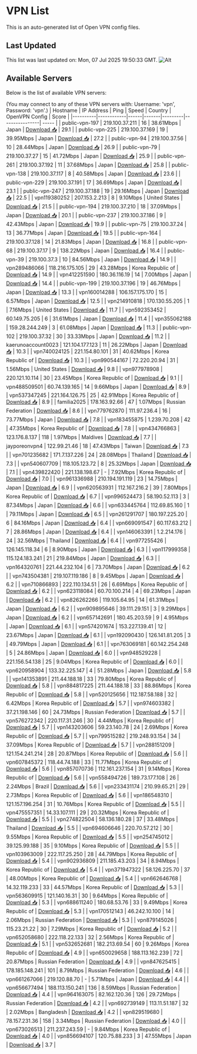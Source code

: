 # VPN List

This is an auto-generated list of Open VPN config files.

## Last Updated

This list was last updated on: Mon, 07 Jul 2025 19:50:33 GMT.
![Alt](https://repobeats.axiom.co/api/embed/186b98318ef1479477931607c1ad7d823f12451f.svg "Repobeats analytics image")

## Available Servers

Below is the list of available VPN servers:

(You may connect to any of these VPN servers with: Username: 'vpn', Password: 'vpn'.)
| Hostname | IP Address | Ping | Speed | Country | OpenVPN Config | Score |
|----------|------------|------|-------|---------|----------------| ----- |
| public-vpn-197 | 219.100.37.211 | 16 | 38.61Mbps | Japan | [Download 📥](./configs/server_0_JP.ovpn) | 29.1 |
| public-vpn-225 | 219.100.37.169 | 19 | 39.95Mbps | Japan | [Download 📥](./configs/server_1_JP.ovpn) | 27.2 |
| public-vpn-94 | 219.100.37.56 | 10 | 28.44Mbps | Japan | [Download 📥](./configs/server_2_JP.ovpn) | 26.9 |
| public-vpn-79 | 219.100.37.27 | 15 | 41.72Mbps | Japan | [Download 📥](./configs/server_3_JP.ovpn) | 25.9 |
| public-vpn-261 | 219.100.37.192 | 11 | 37.68Mbps | Japan | [Download 📥](./configs/server_4_JP.ovpn) | 25.8 |
| public-vpn-138 | 219.100.37.117 | 8 | 40.58Mbps | Japan | [Download 📥](./configs/server_5_JP.ovpn) | 23.6 |
| public-vpn-229 | 219.100.37.191 | 17 | 36.69Mbps | Japan | [Download 📥](./configs/server_6_JP.ovpn) | 23.1 |
| public-vpn-247 | 219.100.37.188 | 19 | 29.16Mbps | Japan | [Download 📥](./configs/server_7_JP.ovpn) | 22.5 |
| vpn119380252 | 207.153.2.213 | 8 | 9.10Mbps | United States | [Download 📥](./configs/server_8_US.ovpn) | 21.5 |
| public-vpn-194 | 219.100.37.210 | 18 | 37.09Mbps | Japan | [Download 📥](./configs/server_9_JP.ovpn) | 20.1 |
| public-vpn-237 | 219.100.37.186 | 9 | 42.43Mbps | Japan | [Download 📥](./configs/server_10_JP.ovpn) | 19.9 |
| public-vpn-75 | 219.100.37.24 | 13 | 36.77Mbps | Japan | [Download 📥](./configs/server_11_JP.ovpn) | 19.5 |
| public-vpn-164 | 219.100.37.128 | 14 | 21.83Mbps | Japan | [Download 📥](./configs/server_12_JP.ovpn) | 16.8 |
| public-vpn-68 | 219.100.37.17 | 9 | 138.22Mbps | Japan | [Download 📥](./configs/server_13_JP.ovpn) | 16.4 |
| public-vpn-39 | 219.100.37.3 | 10 | 84.56Mbps | Japan | [Download 📥](./configs/server_14_JP.ovpn) | 14.9 |
| vpn289486066 | 118.216.175.105 | 29 | 43.28Mbps | Korea Republic of | [Download 📥](./configs/server_15_KR.ovpn) | 14.9 |
| vpn412251590 | 180.36.116.19 | 14 | 7.00Mbps | Japan | [Download 📥](./configs/server_16_JP.ovpn) | 14.4 |
| public-vpn-199 | 219.100.37.196 | 19 | 46.76Mbps | Japan | [Download 📥](./configs/server_17_JP.ovpn) | 13.3 |
| vpn160014288 | 106.157.175.170 | 15 | 6.57Mbps | Japan | [Download 📥](./configs/server_18_JP.ovpn) | 12.5 |
| vpn214910818 | 170.130.55.205 | 1 | 7.16Mbps | United States | [Download 📥](./configs/server_19_US.ovpn) | 11.7 |
| vpn592353452 | 60.149.75.205 | 6 | 31.61Mbps | Japan | [Download 📥](./configs/server_20_JP.ovpn) | 11.4 |
| vpn355062188 | 159.28.244.249 | 3 | 61.08Mbps | Japan | [Download 📥](./configs/server_21_JP.ovpn) | 11.3 |
| public-vpn-102 | 219.100.37.32 | 30 | 33.33Mbps | Japan | [Download 📥](./configs/server_22_JP.ovpn) | 11.2 |
| kaerunoaccount0023 | 121.104.177.123 | 11 | 26.22Mbps | Japan | [Download 📥](./configs/server_23_JP.ovpn) | 10.3 |
| vpn740024125 | 221.154.80.101 | 31 | 40.62Mbps | Korea Republic of | [Download 📥](./configs/server_24_KR.ovpn) | 10.3 |
| vpn990544167 | 72.220.20.94 | 31 | 1.56Mbps | United States | [Download 📥](./configs/server_25_US.ovpn) | 9.8 |
| vpn977978908 | 220.121.10.114 | 30 | 23.45Mbps | Korea Republic of | [Download 📥](./configs/server_26_KR.ovpn) | 9.1 |
| vpn488509501 | 60.74.139.165 | 14 | 9.66Mbps | Japan | [Download 📥](./configs/server_27_JP.ovpn) | 8.9 |
| vpn537347245 | 221.164.126.75 | 25 | 42.91Mbps | Korea Republic of | [Download 📥](./configs/server_28_KR.ovpn) | 8.9 |
| familia2025 | 178.163.92.66 | 47 | 1.07Mbps | Russian Federation | [Download 📥](./configs/server_29_RU.ovpn) | 8.6 |
| vpn779762870 | 111.97.236.4 | 16 | 73.77Mbps | Japan | [Download 📥](./configs/server_30_JP.ovpn) | 7.8 |
| vpn183455875 | 1.239.70.208 | 42 | 47.35Mbps | Korea Republic of | [Download 📥](./configs/server_31_KR.ovpn) | 7.8 |
| vpn434766863 | 123.176.8.137 | 118 | 1.97Mbps | Maldives | [Download 📥](./configs/server_32_MV.ovpn) | 7.7 |
| jayporeonvpn4 | 122.99.21.46 | 18 | 47.43Mbps | Taiwan | [Download 📥](./configs/server_33_TW.ovpn) | 7.3 |
| vpn701235682 | 171.7.137.226 | 24 | 28.08Mbps | Thailand | [Download 📥](./configs/server_34_TH.ovpn) | 7.3 |
| vpn540607709 | 118.105.123.72 | 8 | 25.32Mbps | Japan | [Download 📥](./configs/server_35_JP.ovpn) | 7.1 |
| vpn439822420 | 221.138.198.67 | - | 7.92Mbps | Korea Republic of | [Download 📥](./configs/server_36_KR.ovpn) | 7.0 |
| vpn961336988 | 210.194.191.119 | 23 | 14.75Mbps | Japan | [Download 📥](./configs/server_37_JP.ovpn) | 6.9 |
| vpn620563931 | 112.167.216.2 | 39 | 7.80Mbps | Korea Republic of | [Download 📥](./configs/server_38_KR.ovpn) | 6.7 |
| vpn996524473 | 58.190.52.113 | 3 | 87.34Mbps | Japan | [Download 📥](./configs/server_39_JP.ovpn) | 6.6 |
| vpn633445764 | 112.69.85.160 | 1 | 79.11Mbps | Japan | [Download 📥](./configs/server_40_JP.ovpn) | 6.5 |
| vpn261291707 | 180.197.225.20 | 6 | 84.16Mbps | Japan | [Download 📥](./configs/server_41_JP.ovpn) | 6.4 |
| vpn669091547 | 60.117.63.212 | 7 | 28.86Mbps | Japan | [Download 📥](./configs/server_42_JP.ovpn) | 6.4 |
| vpn146063391 | 1.2.214.176 | 24 | 32.56Mbps | Thailand | [Download 📥](./configs/server_43_TH.ovpn) | 6.4 |
| vpn977255426 | 126.145.118.34 | 6 | 8.90Mbps | Japan | [Download 📥](./configs/server_44_JP.ovpn) | 6.3 |
| vpn117999358 | 115.124.183.241 | 21 | 219.84Mbps | Japan | [Download 📥](./configs/server_45_JP.ovpn) | 6.3 |
| vpn164320761 | 221.44.232.104 | 6 | 73.70Mbps | Japan | [Download 📥](./configs/server_46_JP.ovpn) | 6.2 |
| vpn743504381 | 219.107.119.186 | 8 | 9.45Mbps | Japan | [Download 📥](./configs/server_47_JP.ovpn) | 6.2 |
| vpn710866893 | 222.110.134.51 | 26 | 6.69Mbps | Korea Republic of | [Download 📥](./configs/server_48_KR.ovpn) | 6.2 |
| vpn623118084 | 60.70.100.214 | 4 | 69.23Mbps | Japan | [Download 📥](./configs/server_49_JP.ovpn) | 6.2 |
| vpn826262266 | 119.105.64.95 | 14 | 61.31Mbps | Japan | [Download 📥](./configs/server_50_JP.ovpn) | 6.2 |
| vpn909895646 | 39.111.29.151 | 3 | 9.29Mbps | Japan | [Download 📥](./configs/server_51_JP.ovpn) | 6.2 |
| vpn657142691 | 180.45.203.59 | 9 | 4.95Mbps | Japan | [Download 📥](./configs/server_52_JP.ovpn) | 6.1 |
| vpn574201674 | 153.227.139.41 | 12 | 23.67Mbps | Japan | [Download 📥](./configs/server_53_JP.ovpn) | 6.1 |
| vpn192090430 | 126.141.81.205 | 3 | 49.79Mbps | Japan | [Download 📥](./configs/server_54_JP.ovpn) | 6.1 |
| vpn763069181 | 60.142.254.248 | 5 | 24.86Mbps | Japan | [Download 📥](./configs/server_55_JP.ovpn) | 6.0 |
| vpn948529228 | 221.156.54.138 | 25 | 9.04Mbps | Korea Republic of | [Download 📥](./configs/server_56_KR.ovpn) | 6.0 |
| vpn620958904 | 133.32.225.147 | 4 | 51.28Mbps | Japan | [Download 📥](./configs/server_57_JP.ovpn) | 5.8 |
| vpn141353891 | 211.44.188.18 | 33 | 79.80Mbps | Korea Republic of | [Download 📥](./configs/server_58_KR.ovpn) | 5.8 |
| vpn884817225 | 211.44.188.18 | 33 | 88.86Mbps | Korea Republic of | [Download 📥](./configs/server_59_KR.ovpn) | 5.8 |
| vpn520125656 | 112.187.58.188 | 32 | 6.42Mbps | Korea Republic of | [Download 📥](./configs/server_60_KR.ovpn) | 5.7 |
| vpn974603382 | 37.21.198.146 | 60 | 24.73Mbps | Russian Federation | [Download 📥](./configs/server_61_RU.ovpn) | 5.7 |
| vpn576272342 | 220.117.31.246 | 30 | 4.44Mbps | Korea Republic of | [Download 📥](./configs/server_62_KR.ovpn) | 5.7 |
| vpn143203606 | 59.23.140.78 | 24 | 2.69Mbps | Korea Republic of | [Download 📥](./configs/server_63_KR.ovpn) | 5.7 |
| vpn799515282 | 219.248.93.154 | 34 | 37.09Mbps | Korea Republic of | [Download 📥](./configs/server_64_KR.ovpn) | 5.7 |
| vpn288151209 | 121.154.241.214 | 28 | 20.87Mbps | Korea Republic of | [Download 📥](./configs/server_65_KR.ovpn) | 5.6 |
| vpn607845372 | 118.44.74.188 | 33 | 11.77Mbps | Korea Republic of | [Download 📥](./configs/server_66_KR.ovpn) | 5.6 |
| vpn857070736 | 112.161.237.154 | 31 | 9.14Mbps | Korea Republic of | [Download 📥](./configs/server_67_KR.ovpn) | 5.6 |
| vpn558494726 | 189.73.177.108 | 26 | 2.24Mbps | Brazil | [Download 📥](./configs/server_68_BR.ovpn) | 5.6 |
| vpn233431174 | 210.99.65.21 | 29 | 2.73Mbps | Korea Republic of | [Download 📥](./configs/server_69_KR.ovpn) | 5.6 |
| vpn186548310 | 121.157.196.254 | 31 | 10.76Mbps | Korea Republic of | [Download 📥](./configs/server_70_KR.ovpn) | 5.5 |
| vpn475557351 | 14.33.107.111 | 29 | 20.32Mbps | Korea Republic of | [Download 📥](./configs/server_71_KR.ovpn) | 5.5 |
| vpn274822504 | 58.136.180.28 | 37 | 33.48Mbps | Thailand | [Download 📥](./configs/server_72_TH.ovpn) | 5.5 |
| vpn694606646 | 220.70.57.212 | 30 | 9.55Mbps | Korea Republic of | [Download 📥](./configs/server_73_KR.ovpn) | 5.5 |
| vpn254745012 | 39.125.99.188 | 35 | 9.10Mbps | Korea Republic of | [Download 📥](./configs/server_74_KR.ovpn) | 5.5 |
| vpn103963009 | 222.117.25.250 | 28 | 44.79Mbps | Korea Republic of | [Download 📥](./configs/server_75_KR.ovpn) | 5.4 |
| vpn902936809 | 211.185.43.203 | 34 | 8.94Mbps | Korea Republic of | [Download 📥](./configs/server_76_KR.ovpn) | 5.4 |
| vpn371947322 | 58.126.225.70 | 37 | 48.00Mbps | Korea Republic of | [Download 📥](./configs/server_77_KR.ovpn) | 5.4 |
| vpn662646768 | 14.32.119.233 | 33 | 44.57Mbps | Korea Republic of | [Download 📥](./configs/server_78_KR.ovpn) | 5.3 |
| vpn563609915 | 121.140.16.31 | 30 | 9.64Mbps | Korea Republic of | [Download 📥](./configs/server_79_KR.ovpn) | 5.3 |
| vpn688611240 | 180.68.53.76 | 33 | 9.49Mbps | Korea Republic of | [Download 📥](./configs/server_80_KR.ovpn) | 5.3 |
| vpn170512143 | 46.242.10.100 | 14 | 2.06Mbps | Russian Federation | [Download 📥](./configs/server_81_RU.ovpn) | 5.3 |
| vpn879145026 | 115.23.21.22 | 30 | 7.29Mbps | Korea Republic of | [Download 📥](./configs/server_82_KR.ovpn) | 5.2 |
| vpn652058680 | 222.118.22.133 | 32 | 2.56Mbps | Korea Republic of | [Download 📥](./configs/server_83_KR.ovpn) | 5.1 |
| vpn532652681 | 182.213.69.54 | 60 | 9.26Mbps | Korea Republic of | [Download 📥](./configs/server_84_KR.ovpn) | 4.9 |
| vpn650029658 | 188.113.162.239 | 72 | 20.87Mbps | Russian Federation | [Download 📥](./configs/server_85_RU.ovpn) | 4.9 |
| vpn847625415 | 178.185.148.241 | 101 | 8.79Mbps | Russian Federation | [Download 📥](./configs/server_86_RU.ovpn) | 4.6 |
| vpn661267066 | 219.120.88.70 | - | 5.71Mbps | Japan | [Download 📥](./configs/server_87_JP.ovpn) | 4.4 |
| vpn656677494 | 188.113.150.241 | 136 | 8.59Mbps | Russian Federation | [Download 📥](./configs/server_88_RU.ovpn) | 4.4 |
| vpn964163075 | 82.162.120.36 | 126 | 29.72Mbps | Russian Federation | [Download 📥](./configs/server_89_RU.ovpn) | 4.2 |
| vpn692739149 | 113.11.51.187 | 32 | 2.02Mbps | Bangladesh | [Download 📥](./configs/server_90_BD.ovpn) | 4.2 |
| vpn829519680 | 78.157.231.36 | 158 | 3.34Mbps | Russian Federation | [Download 📥](./configs/server_91_RU.ovpn) | 4.0 |
| vpn673026513 | 211.237.243.59 | - | 9.84Mbps | Korea Republic of | [Download 📥](./configs/server_92_KR.ovpn) | 4.0 |
| vpn856694107 | 120.75.88.233 | 3 | 47.55Mbps | Japan | [Download 📥](./configs/server_93_JP.ovpn) | 3.7 |
